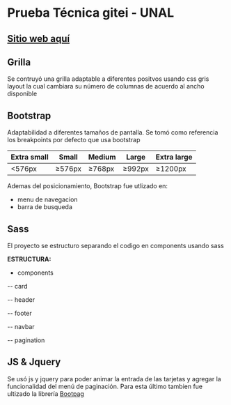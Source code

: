 # Prueba Técnica gitei - UNAL


## [Sitio web aquí](https://kevinmalaverr.github.io/prueba-tecnica-gitei/ "sitio web")

## Grilla
Se contruyó una grilla adaptable a diferentes positvos usando css gris layout
la cual cambiara su número de columnas de acuerdo al ancho disponible

## Bootstrap

Adaptabilidad a diferentes tamaños de pantalla. Se tomó como referencia los breakpoints por defecto que usa bootstrap

| Extra small | Small  | Medium  | Large  | Extra large  |
| ------------ | ------------ | ------------ | ------------ | ------------ |
|  <576px |≥576px   | ≥768px  | ≥992px  | ≥1200px  |

Ademas del posicionamiento, Bootstrap fue utlizado en:
- menu de navegacion
- barra de busqueda


## Sass

El proyecto se estructuro separando el codigo en components usando sass

**ESTRUCTURA:**
- components

-- card

-- header

-- footer

-- navbar

-- pagination


## JS & Jquery

Se usó js y jquery para poder animar la entrada de las tarjetas y agregar la funcionalidad del menú de paginación. Para esta último tambien fue ultizado la librería [Bootpag](https://github.com/botmonster/jquery-bootpag "Bootpag")
